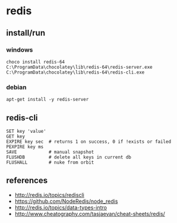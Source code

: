 # redis

## install/run
### windows
```
choco install redis-64
C:\ProgramData\chocolatey\lib\redis-64\redis-server.exe
C:\ProgramData\chocolatey\lib\redis-64\redis-cli.exe
```

### debian
```
apt-get install -y redis-server
```


## redis-cli
```
SET key 'value'
GET key
EXPIRE key sec  # returns 1 on success, 0 if !exists or failed
PEXPIRE key ms  
SAVE            # manual snapshot
FLUSHDB         # delete all keys in current db
FLUSHALL        # nuke from orbit
```

## references
* http://redis.io/topics/rediscli
* https://github.com/NodeRedis/node_redis
* http://redis.io/topics/data-types-intro
* http://www.cheatography.com/tasjaevan/cheat-sheets/redis/
